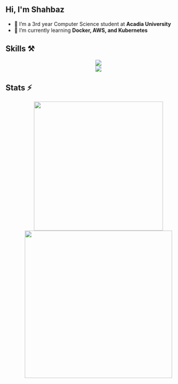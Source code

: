 <h2>
    Hi, I'm Shahbaz
</h2>

 - 🔭 I’m a 3rd year Computer Science student at **Acadia University**
 - 🌱 I’m currently learning **Docker, AWS, and Kubernetes**

<h2> Skills ⚒️</h2>
<div align="center">
    <img src="https://skillicons.dev/icons?i=aws,git,docker,nextjs,typescript,nodejs,express,react,deno" />
</div>
<div align="center">
    <img src="https://skillicons.dev/icons?i=gcp,postman,prisma,mongodb,mysql,python,redis,kafka,kubernetes" />
</div>

<h2>Stats ⚡</h2>
<div align="center">
    <img width=350 src="https://github-stats.shahcodes.in/?username=shahbaz-athwal&theme=transparent" />
    <img width=400 src="https://github-stats.shahcodes.in/wakatime?username=shahbaz_athwal&theme=tranparent&langs_count=5&hide_title=true&hide=json"/>
</div>
